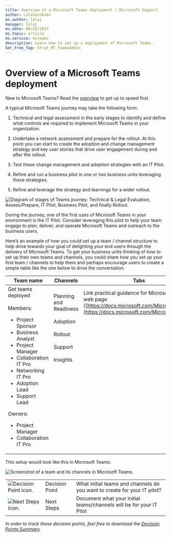 ```yaml
---
title: Overview of a Microsoft Teams deployment | Microsoft Support
author: LolaJacobsen
ms.author: lolaj
manager: lolaj
ms.date: 09/25/2017
ms.topic: article
ms.service: msteams
description: Learn how to set up a deployment of Microsoft Teams.
Set_Free_Tag: Strat_MT_TeamsAdmin
---
```


Overview of a Microsoft Teams deployment
========================================

New to Microsoft Teams? Read the [overview](teams-overview.md) to get up to speed first.

A typical Microsoft Teams journey may take the following form:

1.  Technical and legal assessment in the early stages to identify and define what controls are required to implement Microsoft Teams in your organization.

2.  Undertake a network assessment and prepare for the rollout. At this point you can start to create the adoption and change management strategy and key user stories that drive user engagement during and after the rollout.

3.  Test these change management and adoption strategies with an IT Pilot.

4.  Refine and run a business pilot in one or two business units leveraging these strategies.

5.  Refine and leverage the strategy and learnings for a wider rollout.

![Diagram of stages of Teams journey: Technical & Legal Evaluation, Assess/Prepare, IT Pilot, Business Pilot, and finally Rollout.](media/Overview_of_a_Microsoft_Teams_deployment_image1.png)

During the journey, one of the first uses of Microsoft Teams in your environment is the IT Pilot. Consider leveraging this pilot to help your team engage to plan, deliver, and operate Microsoft Teams and outreach to the business users.

Here’s an example of how you could set up a team / channel structure to help drive towards your goal of delighting your end users through the delivery of Microsoft Teams. To get your business units thinking of how to set up their own teams and channels, you could share how you set up your first team / channels to help them and perhaps encourage users to create a simple table like the one below to drive the conversation.


|Team name |Channels  |Tabs  |
|---------|---------|---------|
|Get teams deployed<br></br>Members:<ul><li>Project Sponsor</li><li>Business Analyst</li><li>Project Manager</li><li>Collaboration IT Pro</li><li>Networking IT Pro</li><li>Adoption Lead </li><li>Support Lead</li></ul>Owners: <ul><li>Project Manager</li><li>Collaboration IT Pro</li></ul>      |Planning  and Readiness<br></br> Adoption<br></br> Rollout<br></br> Support<br></br> Insights<br></br><br></br><br></br><br></br><br></br><br></br><br></br>          |Link practical guidance for Microsoft Teams web page ([https://docs.microsoft.com/MicrosoftTeams](https://docs.microsoft.com/MicrosoftTeams)) <br></br><br></br><br></br><br></br><br></br><br></br><br></br><br></br><br></br><br></br><br></br>        |

This setup would look like this in Microsoft Teams:

![Screenshot of a team and its channels in Microsoft Teams.](media/Overview_of_a_Microsoft_Teams_deployment_image2.png)


||||
|---------|---------|---------|
|![Decision Point icon.](media/Overview_of_a_Microsoft_Teams_deployment_image3.png)     |Decision Point         |What initial teams and channels do you want to create for your IT pilot?         |
|![Next Steps icon.](media/Overview_of_a_Microsoft_Teams_deployment_image4.png)     |Next Steps         |Document what your initial teams/channels will be for your IT Pilot         |


 

*In order to track these decision points, feel free to download the [Decision Points Summary](https://www.microsoft.com/en-us/download/55981).*
